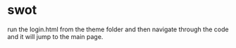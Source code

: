 # swot

run the login.html from the theme folder and then navigate through the code and it will jump to the main page.
